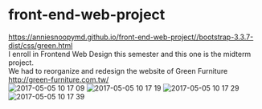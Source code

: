 # front-end-web-project 
https://anniesnoopymd.github.io/front-end-web-project//bootstrap-3.3.7-dist/css/green.html<br>
I enroll in Frontend Web Design this semester and this one is the midterm project.<br>
We had to reorganize and redesign the website of Green Furniture http://green-furniture.com.tw/<br>
![2017-05-05 10 17 09](https://cloud.githubusercontent.com/assets/22999436/25749455/30993942-31e1-11e7-9a00-3347497cd12d.png)
![2017-05-05 10 17 19](https://cloud.githubusercontent.com/assets/22999436/25749456/309a3108-31e1-11e7-9946-4964ef35db69.png)
![2017-05-05 10 17 29](https://cloud.githubusercontent.com/assets/22999436/25749457/309a6a24-31e1-11e7-8886-5bfc9081a706.png)
![2017-05-05 10 17 39](https://cloud.githubusercontent.com/assets/22999436/25749458/309bce32-31e1-11e7-8837-7f93f34b4f50.png)
